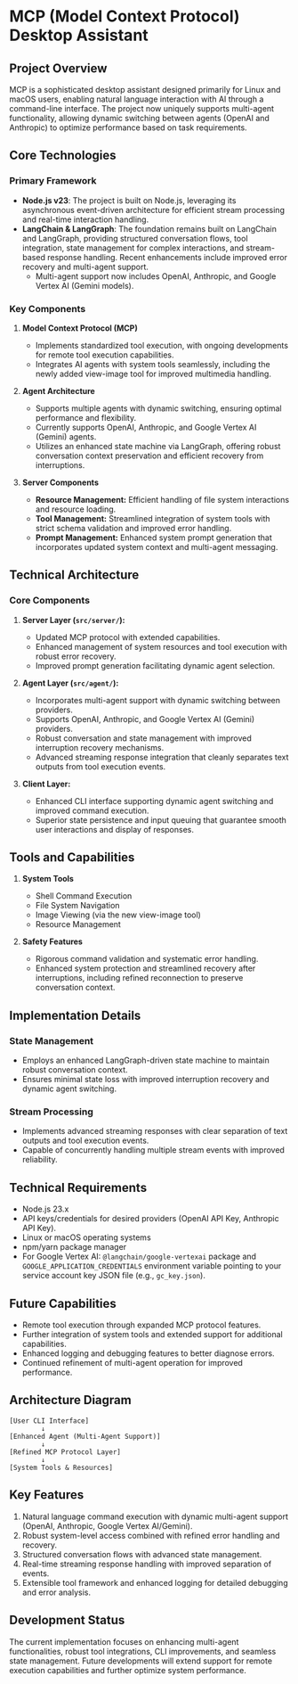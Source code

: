 # MCP (Model Context Protocol) Desktop Assistant

## Project Overview
MCP is a sophisticated desktop assistant designed primarily for Linux and macOS users, enabling natural language interaction with AI through a command-line interface. The project now uniquely supports multi-agent functionality, allowing dynamic switching between agents (OpenAI and Anthropic) to optimize performance based on task requirements.

## Core Technologies

### Primary Framework
- **Node.js v23**: The project is built on Node.js, leveraging its asynchronous event-driven architecture for efficient stream processing and real-time interaction handling.
- **LangChain & LangGraph**: The foundation remains built on LangChain and LangGraph, providing structured conversation flows, tool integration, state management for complex interactions, and stream-based response handling. Recent enhancements include improved error recovery and multi-agent support.
   - Multi-agent support now includes OpenAI, Anthropic, and Google Vertex AI (Gemini models).

### Key Components
1. **Model Context Protocol (MCP)**
   - Implements standardized tool execution, with ongoing developments for remote tool execution capabilities.
   - Integrates AI agents with system tools seamlessly, including the newly added view-image tool for improved multimedia handling.

2. **Agent Architecture**
   - Supports multiple agents with dynamic switching, ensuring optimal performance and flexibility.
   - Currently supports OpenAI, Anthropic, and Google Vertex AI (Gemini) agents.
   - Utilizes an enhanced state machine via LangGraph, offering robust conversation context preservation and efficient recovery from interruptions.

3. **Server Components**
   - **Resource Management:** Efficient handling of file system interactions and resource loading.
   - **Tool Management:** Streamlined integration of system tools with strict schema validation and improved error handling.
   - **Prompt Management:** Enhanced system prompt generation that incorporates updated system context and multi-agent messaging.

## Technical Architecture

### Core Components
1. **Server Layer (`src/server/`):**
   - Updated MCP protocol with extended capabilities.
   - Enhanced management of system resources and tool execution with robust error recovery.
   - Improved prompt generation facilitating dynamic agent selection.

2. **Agent Layer (`src/agent/`):**
   - Incorporates multi-agent support with dynamic switching between providers.
   - Supports OpenAI, Anthropic, and Google Vertex AI (Gemini) providers.
   - Robust conversation and state management with improved interruption recovery mechanisms.
   - Advanced streaming response integration that cleanly separates text outputs from tool execution events.

3. **Client Layer:**
   - Enhanced CLI interface supporting dynamic agent switching and improved command execution.
   - Superior state persistence and input queuing that guarantee smooth user interactions and display of responses.

## Tools and Capabilities
1. **System Tools**
   - Shell Command Execution
   - File System Navigation
   - Image Viewing (via the new view-image tool)
   - Resource Management

2. **Safety Features**
   - Rigorous command validation and systematic error handling.
   - Enhanced system protection and streamlined recovery after interruptions, including refined reconnection to preserve conversation context.

## Implementation Details

### State Management
- Employs an enhanced LangGraph-driven state machine to maintain robust conversation context.
- Ensures minimal state loss with improved interruption recovery and dynamic agent switching.

### Stream Processing
- Implements advanced streaming responses with clear separation of text outputs and tool execution events.
- Capable of concurrently handling multiple stream events with improved reliability.

## Technical Requirements
- Node.js 23.x
- API keys/credentials for desired providers (OpenAI API Key, Anthropic API Key).
- Linux or macOS operating systems
- npm/yarn package manager
- For Google Vertex AI: `@langchain/google-vertexai` package and `GOOGLE_APPLICATION_CREDENTIALS` environment variable pointing to your service account key JSON file (e.g., `gc_key.json`).

## Future Capabilities
- Remote tool execution through expanded MCP protocol features.
- Further integration of system tools and extended support for additional capabilities.
- Enhanced logging and debugging features to better diagnose errors.
- Continued refinement of multi-agent operation for improved performance.

## Architecture Diagram
```
[User CLI Interface]
        ↓
[Enhanced Agent (Multi-Agent Support)]
        ↓
[Refined MCP Protocol Layer]
        ↓
[System Tools & Resources]
```

## Key Features
1. Natural language command execution with dynamic multi-agent support (OpenAI, Anthropic, Google Vertex AI/Gemini).
2. Robust system-level access combined with refined error handling and recovery.
3. Structured conversation flows with advanced state management.
4. Real-time streaming response handling with improved separation of events.
5. Extensible tool framework and enhanced logging for detailed debugging and error analysis.

## Development Status
The current implementation focuses on enhancing multi-agent functionalities, robust tool integrations, CLI improvements, and seamless state management. Future developments will extend support for remote execution capabilities and further optimize system performance.